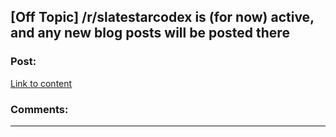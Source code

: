 ## [Off Topic] /r/slatestarcodex is (for now) active, and any new blog posts will be posted there

### Post:

[Link to content](http://www.reddit.com/r/slatestarcodex)

### Comments:

---

